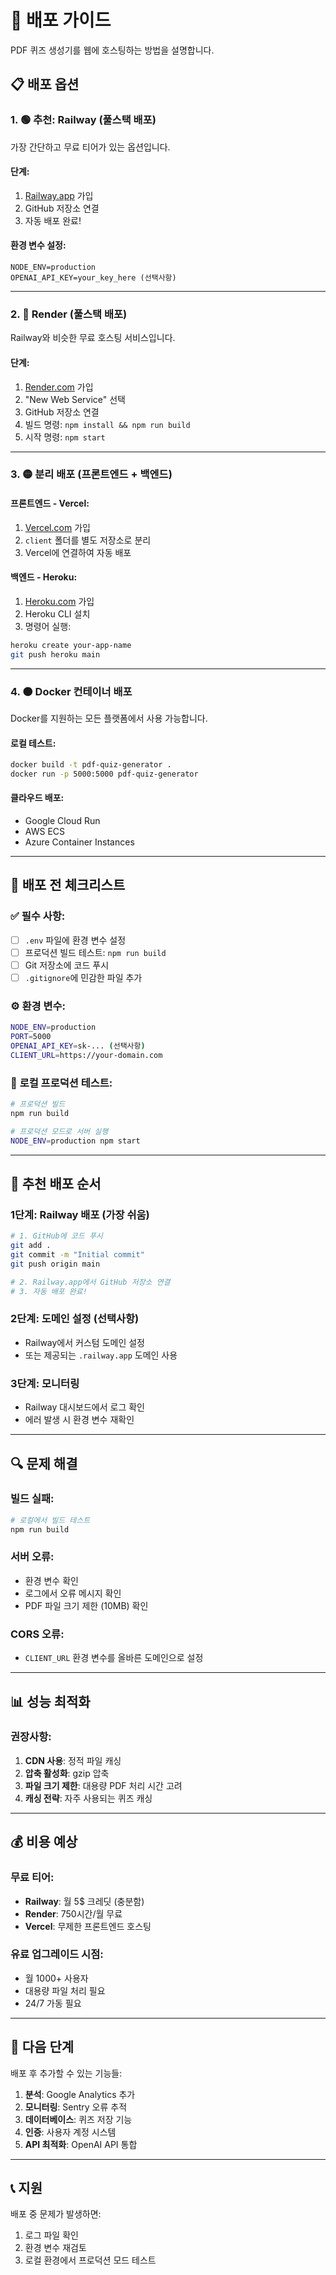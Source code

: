 # 🚀 배포 가이드

PDF 퀴즈 생성기를 웹에 호스팅하는 방법을 설명합니다.

## 📋 배포 옵션

### 1. 🟢 **추천: Railway (풀스택 배포)**
가장 간단하고 무료 티어가 있는 옵션입니다.

#### 단계:
1. [Railway.app](https://railway.app) 가입
2. GitHub 저장소 연결
3. 자동 배포 완료!

#### 환경 변수 설정:
```
NODE_ENV=production
OPENAI_API_KEY=your_key_here (선택사항)
```

---

### 2. 🔵 **Render (풀스택 배포)**
Railway와 비슷한 무료 호스팅 서비스입니다.

#### 단계:
1. [Render.com](https://render.com) 가입
2. "New Web Service" 선택
3. GitHub 저장소 연결
4. 빌드 명령: `npm install && npm run build`
5. 시작 명령: `npm start`

---

### 3. 🟡 **분리 배포 (프론트엔드 + 백엔드)**

#### 프론트엔드 - Vercel:
1. [Vercel.com](https://vercel.com) 가입
2. `client` 폴더를 별도 저장소로 분리
3. Vercel에 연결하여 자동 배포

#### 백엔드 - Heroku:
1. [Heroku.com](https://heroku.com) 가입
2. Heroku CLI 설치
3. 명령어 실행:
```bash
heroku create your-app-name
git push heroku main
```

---

### 4. 🟠 **Docker 컨테이너 배포**
Docker를 지원하는 모든 플랫폼에서 사용 가능합니다.

#### 로컬 테스트:
```bash
docker build -t pdf-quiz-generator .
docker run -p 5000:5000 pdf-quiz-generator
```

#### 클라우드 배포:
- Google Cloud Run
- AWS ECS
- Azure Container Instances

---

## 🔧 배포 전 체크리스트

### ✅ **필수 사항:**
- [ ] `.env` 파일에 환경 변수 설정
- [ ] 프로덕션 빌드 테스트: `npm run build`
- [ ] Git 저장소에 코드 푸시
- [ ] `.gitignore`에 민감한 파일 추가

### ⚙️ **환경 변수:**
```bash
NODE_ENV=production
PORT=5000
OPENAI_API_KEY=sk-... (선택사항)
CLIENT_URL=https://your-domain.com
```

### 🧪 **로컬 프로덕션 테스트:**
```bash
# 프로덕션 빌드
npm run build

# 프로덕션 모드로 서버 실행
NODE_ENV=production npm start
```

---

## 🌟 **추천 배포 순서**

### 1단계: Railway 배포 (가장 쉬움)
```bash
# 1. GitHub에 코드 푸시
git add .
git commit -m "Initial commit"
git push origin main

# 2. Railway.app에서 GitHub 저장소 연결
# 3. 자동 배포 완료!
```

### 2단계: 도메인 설정 (선택사항)
- Railway에서 커스텀 도메인 설정
- 또는 제공되는 `.railway.app` 도메인 사용

### 3단계: 모니터링
- Railway 대시보드에서 로그 확인
- 에러 발생 시 환경 변수 재확인

---

## 🔍 **문제 해결**

### 빌드 실패:
```bash
# 로컬에서 빌드 테스트
npm run build
```

### 서버 오류:
- 환경 변수 확인
- 로그에서 오류 메시지 확인
- PDF 파일 크기 제한 (10MB) 확인

### CORS 오류:
- `CLIENT_URL` 환경 변수를 올바른 도메인으로 설정

---

## 📊 **성능 최적화**

### 권장사항:
1. **CDN 사용**: 정적 파일 캐싱
2. **압축 활성화**: gzip 압축
3. **파일 크기 제한**: 대용량 PDF 처리 시간 고려
4. **캐싱 전략**: 자주 사용되는 퀴즈 캐싱

---

## 💰 **비용 예상**

### 무료 티어:
- **Railway**: 월 5$ 크레딧 (충분함)
- **Render**: 750시간/월 무료
- **Vercel**: 무제한 프론트엔드 호스팅

### 유료 업그레이드 시점:
- 월 1000+ 사용자
- 대용량 파일 처리 필요
- 24/7 가동 필요

---

## 🎯 **다음 단계**

배포 후 추가할 수 있는 기능들:
1. **분석**: Google Analytics 추가
2. **모니터링**: Sentry 오류 추적
3. **데이터베이스**: 퀴즈 저장 기능
4. **인증**: 사용자 계정 시스템
5. **API 최적화**: OpenAI API 통합

---

## 📞 **지원**

배포 중 문제가 발생하면:
1. 로그 파일 확인
2. 환경 변수 재검토
3. 로컬 환경에서 프로덕션 모드 테스트
